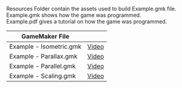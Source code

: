 Resources Folder contain the assets used to build Example.gmk file.\
Example.gmk shows how the game was programmed.\
Example.pdf gives a tutorial on how the game was programmed.

| GameMaker File |  |
| --- | --- |
|Example - Isometric.gmk | [Video](https://vimeo.com/248778242) |
|Example - Parallax.gmk | [Video](https://vimeo.com/248778264) |
|Example - Parallel.gmk | [Video](https://vimeo.com/248778283) |
|Example - Scaling.gmk | [Video](https://vimeo.com/248778308) |

